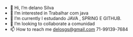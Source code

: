 - 👋 Hi, I’m  delano Silva
- 👀 I’m interested in Trabalhar com java
- 🌱 I’m currently l  estudando JAVA , SPRING E GITHUB.
- 💞️ I’m looking to collaborate a comunidad
- 📫 How to reach me delosgs@gmail.com 71-99139-7684
